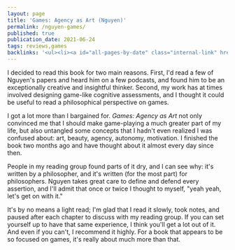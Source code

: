 ```yaml
---
layout: page
title: 'Games: Agency as Art (Nguyen)'
permalink: /nguyen-games/
published: true
publication_date: 2021-06-24
tags: reviews,games
backlinks: '<ul><li><a id="all-pages-by-date" class="internal-link" href="/all-pages-by-date/">All pages by date</a></li><li><a id="books-published-in-2020" class="internal-link" href="/books-published-in-2020/">Books I&#39;ve read that were published in 2020</a></li><li><a id="books-read-in-2021" class="internal-link" href="/books-read-in-2021/">Books I read in 2021</a></li><li><a id="books-tagged-nonfiction" class="internal-link" href="/books-tagged-nonfiction/">Books tagged &#39;nonfiction&#39;</a></li><li><a id="books-tagged-philosophy" class="internal-link" href="/books-tagged-philosophy/">Books tagged &#39;philosophy&#39;</a></li><li><a id="games" class="internal-link" href="/games/">Pages tagged &#39;games&#39;</a></li><li><a id="maieutic-ends" class="internal-link" href="/maieutic-ends/">Maieutic ends</a></li><li><a id="reviews" class="internal-link" href="/reviews/">Reviews</a></li><li><a id="self-effacing-ends" class="internal-link" href="/self-effacing-ends/">Self-effacing ends</a></li><li><a id="the-real-value-of-games" class="internal-link" href="/the-real-value-of-games/">The real value of games</a></li></ul>'
---
```


I decided to read this book for two main reasons. First, I'd read a few of Nguyen's papers and heard him on a few podcasts, and found him to be an exceptionally creative and insightful thinker. Second, my work has at times involved designing game-like cognitive assessments, and I thought it could be useful to read a philosophical perspective on games.

I got a lot more than I bargained for. *Games: Agency as Art* not only convinced me that I should make game-playing a much greater part of my life, but also untangled some concepts that I hadn't even realized I was confused about: art, beauty, agency, autonomy, motivation. I finished the book two months ago and have thought about it almost every day since then.

People in my reading group found parts of it dry, and I can see why: it's written by a philosopher, and it's written (for the most part) for philosophers. Nguyen takes great care to define and defend every assertion, and I'll admit that once or twice I thought to myself, "yeah yeah, let's get on with it."

It's by no means a light read; I'm glad that I read it slowly, took notes, and paused after each chapter to discuss with my reading group. If you can set yourself up to have that same experience, I think you'll get a lot out of it. And even if you can't, I recommend it highly. For a book that appears to be so focused on games, it's really about much more than that.